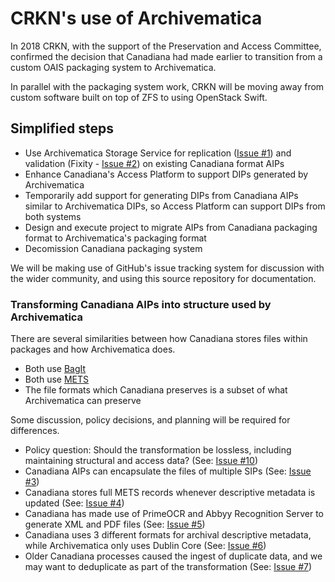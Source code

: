 # CRKN's use of Archivematica

In 2018 CRKN, with the support of the Preservation and Access Committee, confirmed the decision that Canadiana had made earlier to transition from a custom OAIS packaging system to Archivematica.

In parallel with the packaging system work, CRKN will be moving away from custom software built on top of ZFS to using OpenStack Swift.

## Simplified steps

* Use Archivematica Storage Service for replication ([Issue #1](https://github.com/crkn-rcdr/Digital-Preservation/issues/1)) and validation (Fixity - [Issue #2](https://github.com/crkn-rcdr/Digital-Preservation/issues/2)) on existing Canadiana format AIPs
* Enhance Canadiana's Access Platform to support DIPs generated by Archivematica
* Temporarily add support for generating DIPs from Canadiana AIPs similar to Archivematica DIPs, so Access Platform can support DIPs from both systems
* Design and execute project to migrate AIPs from Canadiana packaging format to Archivematica's packaging format
* Decomission Canadiana packaging system

We will be making use of GitHub's issue tracking system for discussion with the wider community, and using this source repository for documentation.


### Transforming Canadiana AIPs into structure used by Archivematica

There are several similarities between how Canadiana stores files within packages and how Archivematica does.

* Both use [BagIt](https://en.wikipedia.org/wiki/BagIt)
* Both use [METS](https://en.wikipedia.org/wiki/Metadata_Encoding_and_Transmission_Standard)
* The file formats which Canadiana preserves is a subset of what Archivematica can preserve

Some discussion, policy decisions, and planning will be required for differences.

* Policy question: Should the transformation be lossless, including maintaining structural and access data? (See: [Issue #10](https://github.com/crkn-rcdr/Digital-Preservation/issues/10))
* Canadiana AIPs can encapsulate the files of multiple SIPs (See: [Issue #3](https://github.com/crkn-rcdr/Digital-Preservation/issues/3))
* Canadiana stores full METS records whenever descriptive metadata is updated (See: [Issue #4](https://github.com/crkn-rcdr/Digital-Preservation/issues/4))
* Canadiana has made use of PrimeOCR and Abbyy Recognition Server to generate XML and PDF files (See: [Issue #5](https://github.com/crkn-rcdr/Digital-Preservation/issues/5))
* Canadiana uses 3 different formats for archival descriptive metadata, while Archivematica only uses Dublin Core (See: [Issue #6](https://github.com/crkn-rcdr/Digital-Preservation/issues/6))
* Older Canadiana processes caused the ingest of duplicate data, and we may want to deduplicate as part of the transformation (See: [Issue #7](https://github.com/crkn-rcdr/Digital-Preservation/issues/7))
